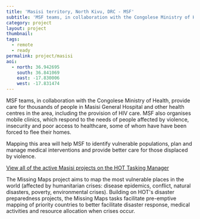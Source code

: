 ```yaml
---
title: 'Masisi territory, North Kivu, DRC - MSF' 
subtitle: 'MSF teams, in collaboration with the Congolese Ministry of Health, provide care for thousands of people in Masisi General Hospital and other health centres in the area - Missing Maps'
category: project
layout: project
thumbnail: 
tags:
  - remote
  - ready
permalink: project/masisi
aoi:
  - north: 36.942695
    south: 36.841069
    east: -17.830006
    west: -17.831474
---
```


MSF teams, in collaboration with the Congolese Ministry of Health, provide care for thousands of people in Masisi General Hospital and other health centres in the area, including the provision of HIV care. MSF also organises mobile clinics, which respond to the needs of people affected by violence, insecurity and poor access to healthcare, some of whom have have been forced to flee their homes.

Mapping this area will help MSF to identify vulnerable populations, plan and manage medical interventions and provide better care for those displaced by violence.

[View all of the active Masisi projects on the HOT Tasking Manager](http://tasks.hotosm.org/?sort_by=priority&direction=asc&search=masisi)

The Missing Maps project aims to map the most vulnerable places in the world (affected by humanitarian crises: disease epidemics, conflict, natural disasters, poverty, environmental crises). Building on HOT's disaster preparedness projects, the Missing Maps tasks facilitate pre-emptive mapping of priority countries to better facilitate disaster response, medical activities and resource allocation when crises occur.


